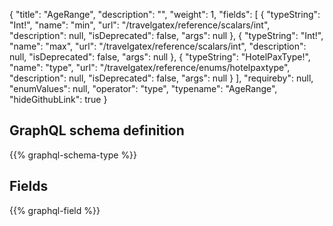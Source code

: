{
  "title": "AgeRange",
  "description": "",
  "weight": 1,
  "fields": [
    {
      "typeString": "Int!",
      "name": "min",
      "url": "/travelgatex/reference/scalars/int",
      "description": null,
      "isDeprecated": false,
      "args": null
    },
    {
      "typeString": "Int!",
      "name": "max",
      "url": "/travelgatex/reference/scalars/int",
      "description": null,
      "isDeprecated": false,
      "args": null
    },
    {
      "typeString": "HotelPaxType!",
      "name": "type",
      "url": "/travelgatex/reference/enums/hotelpaxtype",
      "description": null,
      "isDeprecated": false,
      "args": null
    }
  ],
  "requireby": null,
  "enumValues": null,
  "operator": "type",
  "typename": "AgeRange",
  "hideGithubLink": true
}
## GraphQL schema definition

{{% graphql-schema-type %}}

## Fields

{{% graphql-field %}}
